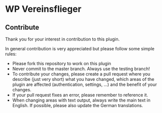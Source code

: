 # WP Vereinsflieger

## Contribute

Thank you for your interest in contribution to this plugin.

In general contribution is very appreciated but please follow some simple rules:

* Please fork this repository to work on this plugin
* Never commit to the master branch. Always use the testing branch!
* To contribute your changes, please create a pull request where you describe (just very short) what you have changed, which areas of the plugin are affected (authentication, settings, ...) and the benefit of your changes.
* If your pull request fixes an error, please remember to reference it.
* When changing areas with text output, always write the main text in English. If possible, please also update the German translations.